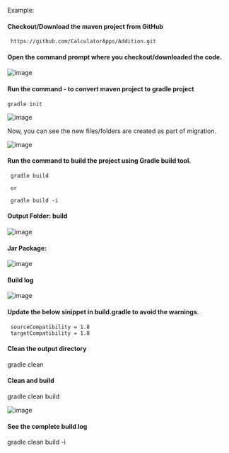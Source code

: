 Example:

#### Checkout/Download the maven project from GitHub

     https://github.com/CalculatorApps/Addition.git

#### Open the command prompt where you checkout/downloaded the code.

![image](https://user-images.githubusercontent.com/24622526/43759777-d014de26-9a0f-11e8-8467-5742df4897e9.png)


#### Run the command - to convert maven project to gradle project

    gradle init
    
![image](https://user-images.githubusercontent.com/24622526/43760013-6c8b42ea-9a10-11e8-97d0-e6b8a9e50b32.png)

Now, you can see the new files/folders are created as part of migration.

![image](https://user-images.githubusercontent.com/24622526/43760039-861f5548-9a10-11e8-8439-372bdde1cb11.png)

#### Run the command to build the project using Gradle build tool.

     gradle build
     
     or
     
     gradle build -i

#### Output Folder: build

![image](https://user-images.githubusercontent.com/24622526/43760594-17d8b87a-9a12-11e8-87c1-e74fa755b204.png)

#### Jar Package:

![image](https://user-images.githubusercontent.com/24622526/43760933-10bba1c8-9a13-11e8-98ec-238961f6bfd7.png)

#### Build log

![image](https://user-images.githubusercontent.com/24622526/43761245-0ddfc712-9a14-11e8-81e0-65c5a3e45fcb.png)

#### Update the below sinippet in build.gradle to avoid the warnings.

     sourceCompatibility = 1.8
     targetCompatibility = 1.8

#### Clean the output directory

gradle clean

#### Clean and build

gradle clean build

![image](https://user-images.githubusercontent.com/24622526/43761302-42896784-9a14-11e8-9a9c-4df475d5d286.png)


#### See the complete build log

gradle clean build -i

    
    
